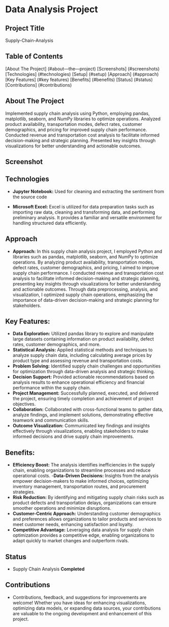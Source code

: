 # Data Analysis Project 
## Project Title
Supply-Chain-Analysis

## Table of Contents
[About The Project] (#about—the—project)
[Screenshots] (#screenshots)
[Technologies] (#technologies)
[Setup] (#setup)
[Approach] (#approach)
[Key Features] (#key features)
[Benefits] (#benefits)
[Status] (#status)
[Contributions] (#contributions)

## About The Project
Implemented supply chain analysis using Python, employing pandas, matplotlib, seaborn, and NumPy libraries to optimize operations. Analyzed product availability, transportation modes, defect rates, customer demographics, and pricing for improved supply chain performance. Conducted revenue and transportation cost analysis to facilitate informed decision-making and strategic planning. Presented key insights through visualizations for better understanding and actionable outcomes.

## Screenshot

## Technologies
- **Jupyter Notebook:**  Used for cleaning and extracting the sentiment from the source code  

- **Microsoft Excel:** Excel is utilized for data preparation tasks such as importing raw data, cleaning and transforming data, and performing preliminary analysis. It provides a familiar and versatile environment for handling structured data efficiently.

## Approach
- **Approach:**
In this supply chain analysis project, I employed Python and libraries such as pandas, matplotlib, seaborn, and NumPy to optimize operations. By analyzing product availability, transportation modes, defect rates, customer demographics, and pricing, I aimed to improve supply chain performance. I conducted revenue and transportation cost analysis to facilitate informed decision-making and strategic planning, presenting key insights through visualizations for better understanding and actionable outcomes. Through data preprocessing, analysis, and visualization, I optimized supply chain operations, emphasizing the importance of data-driven decision-making and strategic planning for stakeholders.

## Key Features:

- **Data Exploration:** Utilized pandas library to explore and manipulate large datasets containing information on product availability, defect rates, customer demographics, and more.
- **Statistical Analysis:** Applied statistical methods and techniques to analyze supply chain data, including calculating average prices by product type and assessing revenue and transportation costs.
- **Problem Solving:** Identified supply chain challenges and opportunities for optimization through data-driven analysis and strategic thinking.
- **Decision Support:** Provided actionable recommendations based on analysis results to enhance operational efficiency and financial performance within the supply chain.
- **Project Management:** Successfully planned, executed, and delivered the project, ensuring timely completion and achievement of project objectives.
- **Collaboration:** Collaborated with cross-functional teams to gather data, analyze findings, and implement solutions, demonstrating effective teamwork and communication skills.
- **Outcome Visualization:** Communicated key findings and insights effectively through visualizations, enabling stakeholders to make informed decisions and drive supply chain improvements.

## Benefits:
- **Efficiency Boost:** The analysis identifies inefficiencies in the supply chain, enabling organizations to streamline processes and reduce operational costs.
-**Data-Driven Decisions:** Insights from the analysis empower decision-makers to make informed choices, optimizing inventory management, transportation routes, and procurement strategies.
- **Risk Reduction:** By identifying and mitigating supply chain risks such as product defects and transportation delays, organizations can ensure smoother operations and minimize disruptions.
- **Customer-Centric Approach:** Understanding customer demographics and preferences allows organizations to tailor products and services to meet customer needs, enhancing satisfaction and loyalty.
- **Competitive Advantage:** Leveraging data analysis for supply chain optimization provides a competitive edge, enabling organizations to adapt quickly to market changes and outperform rivals.

## Status
- Supply Chain Analysis **Completed**
 
## Contributions
- Contributions, feedback, and suggestions for improvements are welcome! Whether you have ideas for enhancing visualizations, optimizing data models, or expanding data sources, your contributions are valuable to the ongoing development and enhancement of this project.





